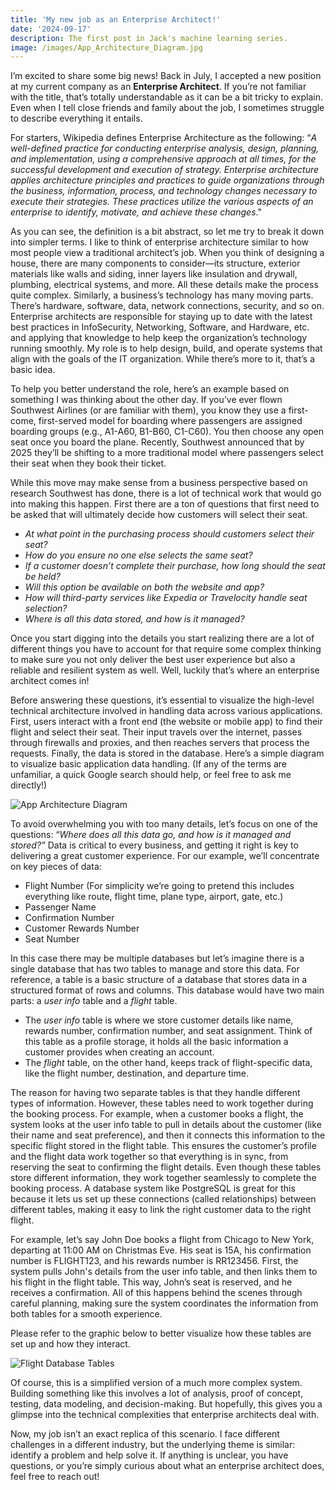 ```yaml
---
title: 'My new job as an Enterprise Architect!'
date: '2024-09-17'
description: The first post in Jack's machine learning series.
image: /images/App_Architecture_Diagram.jpg
---
```


I’m excited to share some big news! Back in July, I accepted a new position at my current company as an **Enterprise Architect**. If you’re not familiar with the title, that’s totally understandable as it can be a bit tricky to explain. Even when I tell close friends and family about the job, I sometimes struggle to describe everything it entails.

For starters, Wikipedia defines Enterprise Architecture as the following: “*A well-defined practice for conducting enterprise analysis, design, planning, and implementation, using a comprehensive approach at all times, for the successful development and execution of strategy. Enterprise architecture applies architecture principles and practices to guide organizations through the business, information, process, and technology changes necessary to execute their strategies. These practices utilize the various aspects of an enterprise to identify, motivate, and achieve these changes*." 

As you can see, the definition is a bit abstract, so let me try to break it down into simpler terms.
I like to think of enterprise architecture similar to how most people view a traditional architect’s job. When you think of designing a house, there are many components to consider—its structure, exterior materials like walls and siding, inner layers like insulation and drywall, plumbing, electrical systems, and more. All these details make the process quite complex. Similarly, a business’s technology has many moving parts. There’s hardware, software, data, network connections, security, and so on. Enterprise architects are responsible for staying up to date with the latest best practices in InfoSecurity, Networking, Software, and Hardware, etc. and applying that knowledge to help keep the organization’s technology running smoothly. My role is to help design, build, and operate systems that align with the goals of the IT organization. While there’s more to it, that’s a basic idea.

To help you better understand the role, here’s an example based on something I was thinking about the other day. If you’ve ever flown Southwest Airlines (or are familiar with them), you know they use a first-come, first-served model for boarding where passengers are assigned boarding groups (e.g., A1-A60, B1-B60, C1-C60). You then choose any open seat once you board the plane. Recently, Southwest announced that by 2025 they’ll be shifting to a more traditional model where passengers select their seat when they book their ticket.

While this move may make sense from a business perspective based on research Southwest has done, there is a lot of technical work that would go into making this happen. First there are a ton of questions that first need to be asked that will ultimately decide how customers will select their seat. 

- *At what point in the purchasing process should customers select their seat?*
- *How do you ensure no one else selects the same seat?*
- *If a customer doesn’t complete their purchase, how long should the seat be held?*
- *Will this option be available on both the website and app?*
- *How will third-party services like Expedia or Travelocity handle seat selection?*
- *Where is all this data stored, and how is it managed?*

Once you start digging into the details you start realizing there are a lot of different things you have to account for that require some complex thinking to make sure you not only deliver the best user experience but also a reliable and resilient system as well. Well, luckily that’s where an enterprise architect comes in!

Before answering these questions, it’s essential to visualize the high-level technical architecture involved in handling data across various applications. First, users interact with a front end (the website or mobile app) to find their flight and select their seat. Their input travels over the internet, passes through firewalls and proxies, and then reaches servers that process the requests. Finally, the data is stored in the database. Here’s a simple diagram to visualize basic application data handling. (If any of the terms are unfamiliar, a quick Google search should help, or feel free to ask me directly!)

![App Architecture Diagram](/images/App_Architecture_Diagram.jpg "App Architecture Diagram")

To avoid overwhelming you with too many details, let’s focus on one of the questions: “*Where does all this data go, and how is it managed and stored?”* Data is critical to every business, and getting it right is key to delivering a great customer experience. For our example, we’ll concentrate on key pieces of data:

- Flight Number (For simplicity we’re going to pretend this includes everything like route, flight time, plane type, airport, gate, etc.)
- Passenger Name
- Confirmation Number
- Customer Rewards Number
- Seat Number

In this case there may be multiple databases but let’s imagine there is a single database that has two tables to manage and store this data. For reference, a table is a basic structure of a database that stores data in a structured format of rows and columns. This database would have two main parts: a *user info* table and a *flight* table.
- The *user info* table is where we store customer details like name, rewards number, confirmation number, and seat assignment. Think of this table as a profile storage, it holds all the basic information a customer provides when creating an account.
- The *flight* table, on the other hand, keeps track of flight-specific data, like the flight number, destination, and departure time.

The reason for having two separate tables is that they handle different types of information. However, these tables need to work together during the booking process. For example, when a customer books a flight, the system looks at the user info table to pull in details about the customer (like their name and seat preference), and then it connects this information to the specific flight stored in the flight table. This ensures the customer’s profile and the flight data work together so that everything is in sync, from reserving the seat to confirming the flight details. Even though these tables store different information, they work together seamlessly to complete the booking process. A database system like PostgreSQL is great for this because it lets us set up these connections (called relationships) between different tables, making it easy to link the right customer data to the right flight.

For example, let’s say John Doe books a flight from Chicago to New York, departing at 11:00 AM on Christmas Eve. His seat is 15A, his confirmation number is FLIGHT123, and his rewards number is RR123456. First, the system pulls John's details from the user info table, and then links them to his flight in the flight table. This way, John’s seat is reserved, and he receives a confirmation. All of this happens behind the scenes through careful planning, making sure the system coordinates the information from both tables for a smooth experience.

Please refer to the graphic below to better visualize how these tables are set up and how they interact.

![Flight Database Tables](/images/Flight_Database_Tables.jpg "Flight Database Tables")

Of course, this is a simplified version of a much more complex system. Building something like this involves a lot of analysis, proof of concept, testing, data modeling, and decision-making. But hopefully, this gives you a glimpse into the technical complexities that enterprise architects deal with.

Now, my job isn’t an exact replica of this scenario. I face different challenges in a different industry, but the underlying theme is similar: identify a problem and help solve it. If anything is unclear, you have questions, or you’re simply curious about what an enterprise architect does, feel free to reach out!
